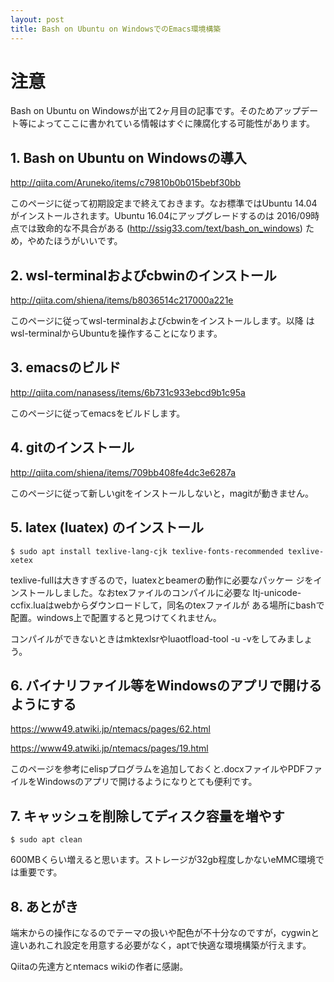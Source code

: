 ```yaml
---
layout: post
title: Bash on Ubuntu on WindowsでのEmacs環境構築
---
```


# 注意

Bash on Ubuntu on Windowsが出て2ヶ月目の記事です。そのためアップデー
ト等によってここに書かれている情報はすぐに陳腐化する可能性があります。

## 1. Bash on Ubuntu on Windowsの導入

[<http://qiita.com/Aruneko/items/c79810b0b015bebf30bb>](http://qiita.com/Aruneko/items/c79810b0b015bebf30bb)

このページに従って初期設定まで終えておきます。なお標準ではUbuntu
14.04がインストールされます。Ubuntu 16.04にアップグレードするのは
2016/09時点では致命的な不具合がある
([<http://ssig33.com/text/bash_on_windows>](http://ssig33.com/text/bash_on_windows)) ため，やめたほうがいいです。

## 2. wsl-terminalおよびcbwinのインストール

[<http://qiita.com/shiena/items/b8036514c217000a221e>](http://qiita.com/shiena/items/b8036514c217000a221e)

このページに従ってwsl-terminalおよびcbwinをインストールします。以降
はwsl-terminalからUbuntuを操作することになります。

## 3. emacsのビルド

[<http://qiita.com/nanasess/items/6b731c933ebcd9b1c95a>](http://qiita.com/nanasess/items/6b731c933ebcd9b1c95a)

このページに従ってemacsをビルドします。

## 4. gitのインストール

[<http://qiita.com/shiena/items/709bb408fe4dc3e6287a>](http://qiita.com/shiena/items/709bb408fe4dc3e6287a)

このページに従って新しいgitをインストールしないと，magitが動きません。

## 5. latex (luatex) のインストール

    $ sudo apt install texlive-lang-cjk texlive-fonts-recommended texlive-xetex

texlive-fullは大きすぎるので，luatexとbeamerの動作に必要なパッケー
ジをインストールしました。なおtexファイルのコンパイルに必要な
ltj-unicode-ccfix.luaはwebからダウンロードして，同名のtexファイルが
ある場所にbashで配置。windows上で配置すると見つけてくれません。

コンパイルができないときはmktexlsrやluaotfload-tool -u -vをしてみましょう。

## 6. バイナリファイル等をWindowsのアプリで開けるようにする

[<https://www49.atwiki.jp/ntemacs/pages/62.html>](https://www49.atwiki.jp/ntemacs/pages/62.html)

[<https://www49.atwiki.jp/ntemacs/pages/19.html>](https://www49.atwiki.jp/ntemacs/pages/19.html)

このページを参考にelispプログラムを追加しておくと.docxファイルやPDFファイルをWindowsのアプリで開けるようになりとても便利です。

## 7. キャッシュを削除してディスク容量を増やす

    $ sudo apt clean

600MBくらい増えると思います。ストレージが32gb程度しかないeMMC環境では重要です。

## 8. あとがき

端末からの操作になるのでテーマの扱いや配色が不十分なのですが，cygwinと違いあれこれ設定を用意する必要がなく，aptで快適な環境構築が行えます。

Qiitaの先達方とntemacs wikiの作者に感謝。